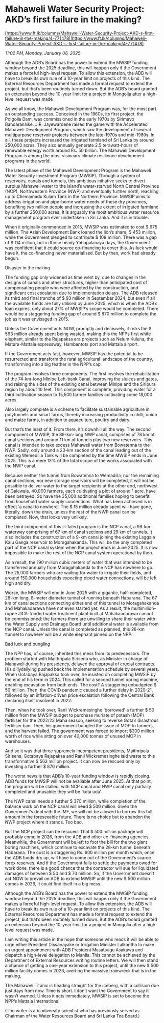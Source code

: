 # Mahaweli Water Security Project: AKD’s first failure in the making?

[https://www.ft.lk/columns/Mahaweli-Water-Security-Project-AKD-s-first-failure-in-the-making/4-771478](https://www.ft.lk/columns/Mahaweli-Water-Security-Project-AKD-s-first-failure-in-the-making/4-771478)

*11:02 PM, Monday, January 06, 2025*

Although the ADB’s Board has the power to extend the MWSIP funding window beyond the 2025 deadline, this will happen only if the Government makes a forceful high-level request. To allow this extension, the ADB will have to break its own rule of a 10-year limit on projects of this kind. The External Resources Department has made a formal request to extend the project, but that’s been routinely turned down. But the ADB’s board granted an extension beyond the 10-year limit for a project in Mongolia after a high-level request was made

As we all know, the Mahaweli Development Program was, for the most part, an outstanding success. Conceived in the 1960s, its first project, the Polgolla Dam, was commissioned in the early 1970s by Sirimavo Bandaranaike. J.R. Jayewardene raised the game with the Accelerated Mahaweli Development Program, which saw the development of several multipurpose reservoir projects between the late-1970s and mid-1980s. In all, these projects increased the irrigated farmland of Sri Lanka by around 250,000 acres. They also annually generate 2.5 terawatt-hours of renewable energy worth around Rs. 50 billion. The Mahaweli Development Program is among the most visionary climate resilience development programs in the world.

The latest phase of the Mahaweli Development Program is the Mahaweli Water Security Investment Program (MWSIP). Through a system of reservoirs, canals and tunnels, this ambitious initiative seeks to divert surplus Mahaweli water to the island’s water-starved North Central Province (NCP), Northwestern Province (NWP) and eventually further north, reaching up to Chemamadu Kulam Tank in the Northern Province. MWSIP aims to address irrigation and pipe-borne water needs of these dry provinces, benefiting two million people and increasing the extent of irrigated farmland by a further 250,000 acres. It is arguably the most ambitious water resource management program ever undertaken in Sri Lanka. And it is in trouble.

When it originally commenced in 2015, MWSIP was estimated to cost $ 675 million. The Asian Development Bank loaned the lion’s share, $ 453 million, while the Government pledged to contribute $ 108 million. There was a gap of $ 114 million, but in those heady Yahapalanaya days, the Government was confident that it could source co-financing to cover this. As luck would have it, the co-financing never materialised. But by then, work had already begun.

Disaster in the making

The funding gap only widened as time went by, due to changes in the designs of canals and other structures, higher than anticipated cost of compensating people who were affected by the construction, and significant cost escalation due to implementation delays. The ADB released its third and final tranche of $ 93 million in September 2024, but even if all the available funds are fully utilised by June 2025, which is when the ADB’s loan expires, only about 27% of MWSIP’s scope would be completed. There would be a staggering funding gap of around $ 870 million to complete the job as it was envisaged in 2015.

Unless the Government acts NOW, promptly and decisively, it risks the $ 563 million already spent being wasted, making this the NPPs first white elephant, similar to the Rajapaksa era projects such as Nelum Kuluna, the Matara-Mattala expressway, Hambantota port and Mattala airport.

If the Government acts fast, however, MWSIP has the potential to be resurrected and transform the rural agricultural landscape of the country, transforming into a big feather in the NPP’s cap.

The program involves three components. The first involves the rehabilitation of the 74-km-long Minipe Left-bank Canal, improving the sluices and gates, and raising the sides of the existing canal between Minipe and the Siripura region by about 10 feet. This component is complete, providing water for a third cultivation season to 15,500 farmer families cultivating some 18,000 acres.

Also largely complete is a scheme to facilitate sustainable agriculture in polytunnels and smart farms, thereby increasing productivity in chilli, onion and maize farms, in addition to aquaculture, poultry and dairy.

But that’s the least of it. From there, it’s downhill all the way. The second component of MWSIP, the 89-km-long NWP canal, comprises of 78 km of canal sections and around 11 km of tunnels plus two new reservoirs. This canal is intended to take excess Mahaweli water from Bowatenna to the NWP. Sadly, only around a 23-km section of the canal leading out of the existing Wemedilla Tank will be completed by the time MWSIP ends in June 2025. This is a mere 13% of the total scope of the works associated with the NWP canal.

Because neither the tunnel from Bowatenna to Wemadilla, nor the remaining canal sections, nor new storage reservoirs will be completed, it will not be possible to deliver water to the target recipients at the other end, northwest of Galewala. 40,000 farmers, each cultivating a plot of around 1 acre, have been betrayed. So have the 35,000 additional families hoping to benefit from household water supply connections. What has been achieved is in effect ‘a canal to nowhere’. The $ 15 million already spent will have gone, literally, down the drain, unless the rest of the NWP canal can be completed. Now, that looks very unlikely.

The third component of this ill-fated program is the NCP canal, a 96-km waterway comprising of 67 km of canal sections and 29 km of tunnels. It also includes the construction of a 9-km canal joining the existing Laggala Kalu Ganga reservoir to Moragahakanda. This will be the only completed part of the NCP canal system when the project ends in June 2025. It is now impossible to make the rest of the NCP canal system operational by then.

As a result, the 190 million cubic meters of water that was intended to be transferred annually from Moragahakanda to the NCP has nowhere to go. The 25,000 farmers who are waiting for water to irrigate their fields, and around 150,000 households expecting piped water connections, will be left high and dry.

Worse, the MWSIP will end in June 2025 with a gigantic, half-completed, 28-km long, 8-meter diameter tunnel of running beneath Habarana. The 67 km of canal sections connecting either end of this tunnel to Moragahakanda and Mahakadarawa have not even started yet. As a result, the multimillion-rupee JICA-funded water treatment plant built at Mahakandarawa cannot be commissioned: the farmers there are unwilling to share their water with the Water Supply and Drainage Board until additional water is available from the NCP canal. Unless the canal is completed as planned, this 28-km ‘tunnel to nowhere’ will be a white elephant pinned on the NPP.

Bad luck and bungling

The NPP has, of course, inherited this mess from its predecessors. The problem started with Maithripala Sirisena who, as Minister in charge of Mahaweli during his presidency, delayed the approval of crucial contracts. His dillydallying pushed back the implementation schedule by several years. When Gotabaya Rajapaksa took over, he insisted on completing MWSIP by the end of his term in 2024. This called for a second tunnel boring machine, enabling excavation from both ends. The cost? A staggering unbudgeted $ 50 million. Then, the COVID pandemic caused a further delay in 2020-21, followed by an inflation-driven price escalation following the Central Bank declaring itself insolvent in 2022.

Then, when he took over, Ranil Wickremesinghe ‘borrowed’ a further $ 50 million from the MWSIP budget to purchase muriate of potash (MOP) fertiliser for the 2022/23 Maha season, seeking to reverse Gota’s disastrous fertiliser ban. Then, his government bungled the issue of MOP to farmers, and the harvest failed. The government was forced to import $300 million worth of rice while sitting on over 40,000 tonnes of unused MOP in warehouses.

And so it was that three supremely incompetent presidents, Maithripala Sirisena, Gotabaya Rajapaksa and Ranil Wickremesinghe laid waste to this transformative $ 563 million project. It can now be rescued only by investing a further $ 870 million.

The worst news is that ADB’s 10-year funding window is rapidly closing. ADB funds for MWSIP will not be available after June 2025. At that point, the program will be stalled, with NCP canal and NWP canal only partially completed and unusable: they will be ‘kota uda’.

The NWP canal needs a further $ 370 million, while completion of the balance work on the NCP canal will need $ 500 million. Given the Government’s deal with the IMF, we will not be allowed to borrow this full amount in the foreseeable future. There is no choice but to abandon the NWP project where it stands. Too bad.

But the NCP project can be rescued. That $ 500 million package will probably come in 2026, from the ADB and other co-financing agencies. Meanwhile, the Government will be left to foot the bill for the two giant boring machines, which continue to excavate the 28-km tunnel beneath Habarana. The cost is a staggering Rs. 600 million per month which, once the ADB funds dry up, will have to come out of the Government’s scarce forex reserves. And if the Government fails to settle the payments owed for work done, there is a good chance that the contractor will sue for liquidated damages of between $ 50 and $ 70 million. So, if the Government doesn’t act NOW to prevail on ADB to extend MWSIP until the new $ 500 million comes in 2026, it could find itself in a big mess.

Although the ADB’s Board has the power to extend the MWSIP funding window beyond the 2025 deadline, this will happen only if the Government makes a forceful high-level request. To allow this extension, the ADB will have to break its own rule of a 10-year limit on projects of this kind. The External Resources Department has made a formal request to extend the project, but that’s been routinely turned down. But the ADB’s board granted an extension beyond the 10-year limit for a project in Mongolia after a high-level request was made.

I am writing this article in the hope that someone who reads it will be able to urge either President Dissanayake or Irrigation Minister Lalkantha to make an urgent appointment with ADB President Masatsugu Asakawa and dispatch a high-level delegation to Manila. This cannot be achieved by the Department of External Resources writing routine letters. We will then stand a chance of getting a one-year extension to this project, until the new $ 500 million facility comes in 2026, averting the massive trainwreck that is in the making.

The Mahaweli Titanic is heading straight for the iceberg, with a collision due just days from now. Time is short. I don’t want the Government to say it wasn’t warned. Unless it acts immediately, MWSIP is set to become the NPP’s Mattala International.

(The writer is a biodiversity scientist who has previously served as Chairman of the Water Resources Board and Sri Lanka Tea Board.)

